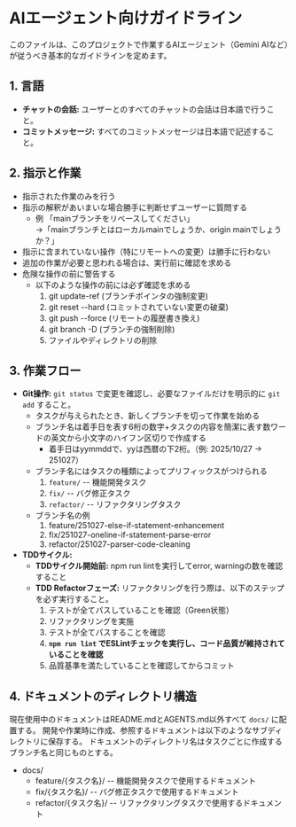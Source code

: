 # AIエージェント向けガイドライン

このファイルは、このプロジェクトで作業するAIエージェント（Gemini AIなど）が従うべき基本的なガイドラインを定めます。

## 1. 言語

*   **チャットの会話:** ユーザーとのすべてのチャットの会話は日本語で行うこと。
*   **コミットメッセージ:** すべてのコミットメッセージは日本語で記述すること。

## 2. 指示と作業

* 指示された作業のみを行う
* 指示の解釈があいまいな場合勝手に判断せずユーザーに質問する
    * 例 「mainブランチをリベースしてください」  
        →「mainブランチとはローカルmainでしょうか、origin mainでしょうか？」
* 指示に含まれていない操作（特にリモートへの変更）は勝手に行わない
* 追加の作業が必要と思われる場合は、実行前に確認を求める
* 危険な操作の前に警告する
    * 以下のような操作の前には必ず確認を求める
        1. git update-ref (ブランチポインタの強制変更)
        2. git reset --hard (コミットされていない変更の破棄)
        3. git push --force (リモートの履歴書き換え)
        4. git branch -D (ブランチの強制削除)
        5. ファイルやディレクトリの削除

## 3. 作業フロー

*   **Git操作:** `git status` で変更を確認し、必要なファイルだけを明示的に `git add` すること。
    * タスクが与えられたとき、新しくブランチを切って作業を始める
    * ブランチ名は着手日を表す6桁の数字+タスクの内容を簡潔に表す数ワードの英文から小文字のハイフン区切りで作成する
        * 着手日はyymmddで、yyは西暦の下2桁。（例: 2025/10/27 -> 251027）
    * ブランチ名にはタスクの種類によってプリフィックスがつけられる
        1. `feature/` -- 機能開発タスク
        2. `fix/` -- バグ修正タスク
        3. `refactor/` -- リファクタリングタスク
    * ブランチ名の例
        1. feature/251027-else-if-statement-enhancement
        2. fix/251027-oneline-if-statement-parse-error
        3. refactor/251027-parser-code-cleaning
*   **TDDサイクル:**
    *   **TDDサイクル開始前:** npm run lintを実行してerror, warningの数を確認すること
    *   **TDD Refactorフェーズ:** リファクタリングを行う際は、以下のステップを必ず実行すること。
        1. テストが全てパスしていることを確認（Green状態）
        2. リファクタリングを実施
        3. テストが全てパスすることを確認
        4. **`npm run lint` でESLintチェックを実行し、コード品質が維持されていることを確認**
        5. 品質基準を満たしていることを確認してからコミット


## 4. ドキュメントのディレクトリ構造

現在使用中のドキュメントはREADME.mdとAGENTS.md以外すべて `docs/` に配置する。
開発や作業時に作成、参照するドキュメントは以下のようなサブディレクトリに保存する。
ドキュメントのディレクトリ名はタスクごとに作成するブランチ名と同じものとする。

* docs/
    * feature/{タスク名}/ -- 機能開発タスクで使用するドキュメント
    * fix/{タスク名}/ -- バグ修正タスクで使用するドキュメント
    * refactor/{タスク名}/ -- リファクタリングタスクで使用するドキュメント


